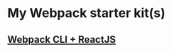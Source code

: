 # My Webpack starter kit(s)

## [Webpack CLI + ReactJS](https://github.com/yoga1290/webpack-starter-kit/tree/ReactJS)